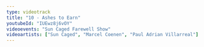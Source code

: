 ```yaml
---
type: videotrack
title: "10 - Ashes to Earn"
youtubeId: "IUEwz8j6vOY"
videoevents: "Sun Caged Farewell Show"
videoartists: ["Sun Caged", "Marcel Coenen", "Paul Adrian Villarreal"]
---
```

